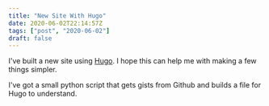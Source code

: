 ```yaml
---
title: "New Site With Hugo"
date: 2020-06-02T22:14:57Z
tags: ["post", "2020-06-02"]
draft: false
---
```


I've built a new site using [Hugo](https://gohugo.io/).  I hope this can help me with making a few things simpler.

I've got a small python script that gets gists from Github and builds a file for Hugo to understand.